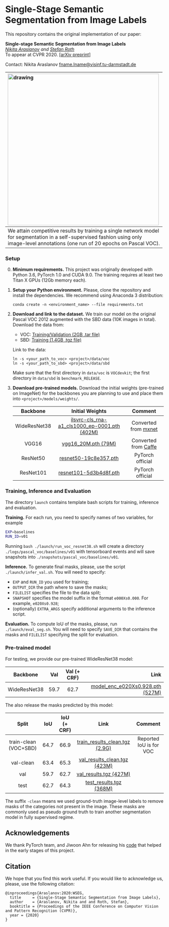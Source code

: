 # Single-Stage Semantic Segmentation from Image Labels

This repository contains the original implementation of our paper:


**Single-stage Semantic Segmentation from Image Labels**<br>
*[Nikita Araslanov](https://arnike.github.io) and [Stefan Roth](https://www.visinf.tu-darmstadt.de/team_members/sroth/sroth.en.jsp)*<br>
To appear at CVPR 2020.
[[arXiv preprint]](https://arxiv.org/abs/2005.08104)

Contact: Nikita Araslanov <fname.lname@visinf.tu-darmstadt.de>


| <img src="figures/results.gif" alt="drawing" width="480"/><br> |
|:---|
| We attain competitive results by training a single network model <br> for segmentation in a self-supervised fashion using only <br> image-level annotations (one run of 20 epochs on Pascal VOC). |

### Setup
0. **Minimum requirements.** This project was originally developed with Python 3.6, PyTorch 1.0 and CUDA 9.0. The training requires at least two Titan X GPUs (12Gb memory each).
1. **Setup your Python environment.** Please, clone the repository and install the dependencies. We recommend using Anaconda 3 distribution:
    ```
    conda create -n <environment_name> --file requirements.txt
    ```
2. **Download and link to the dataset.** We train our model on the original Pascal VOC 2012 augmented with the SBD data (10K images in total). Download the data from:
    - VOC: [Training/Validation (2GB .tar file)](http://host.robots.ox.ac.uk/pascal/VOC/voc2012/VOCtrainval_11-May-2012.tar)
    - SBD: [Training (1.4GB .tgz file)](http://www.eecs.berkeley.edu/Research/Projects/CS/vision/grouping/semantic_contours/benchmark.tgz)

    Link to the data:
    ```
    ln -s <your_path_to_voc> <project>/data/voc
    ln -s <your_path_to_sbd> <project>/data/sbd
    ```
    Make sure that the first directory in `data/voc` is `VOCdevkit`; the first directory in `data/sbd` is `benchmark_RELEASE`.
3. **Download pre-trained models.** Download the initial weights (pre-trained on ImageNet) for the backbones you are planning to use and place them into `<project>/models/weights/`.

    | Backbone | Initial Weights | Comment |
    |:---:|:---:|:---:|
    | WideResNet38 | [ilsvrc-cls_rna-a1_cls1000_ep-0001.pth (402M)](https://download.visinf.tu-darmstadt.de/data/2020-cvpr-araslanov-1-stage-wseg/models/ilsvrc-cls_rna-a1_cls1000_ep-0001.pth) | Converted from [mxnet](https://github.com/itijyou/ademxapp) |
    | VGG16 | [vgg16_20M.pth (79M)](https://download.visinf.tu-darmstadt.de/data/2020-cvpr-araslanov-1-stage-wseg/models/vgg16_20M.pth) | Converted from [Caffe](http://liangchiehchen.com/projects/Init%20Models.html) |
    | ResNet50 | [resnet50-19c8e357.pth](https://download.pytorch.org/models/resnet50-19c8e357.pth) | PyTorch official |
    | ResNet101 | [resnet101-5d3b4d8f.pth](https://download.pytorch.org/models/resnet101-5d3b4d8f.pth) | PyTorch official |


### Training, Inference and Evaluation
The directory `launch` contains template bash scripts for training, inference and evaluation. 

**Training.** For each run, you need to specify names of two variables, for example
```bash
EXP=baselines
RUN_ID=v01
```
Running `bash ./launch/run_voc_resnet38.sh` will create a directory `./logs/pascal_voc/baselines/v01` with tensorboard events and will save snapshots into `./snapshots/pascal_voc/baselines/v01`.

**Inference.** To generate final masks, please, use the script `./launch/infer_val.sh`. You will need to specify:
* `EXP` and `RUN_ID` you used for training;
* `OUTPUT_DIR` the path where to save the masks;
* `FILELIST` specifies the file to the data split;
* `SNAPSHOT` specifies the model suffix in the format `e000Xs0.000`. For example, `e020Xs0.928`;
* (optionally) `EXTRA_ARGS` specify additional arguments to the inference script.

**Evaluation.** To compute IoU of the masks, please, run `./launch/eval_seg.sh`. You will need to specify `SAVE_DIR` that contains the masks and `FILELIST` specifying the split for evaluation.

### Pre-trained model
For testing, we provide our pre-trained WideResNet38 model:

| Backbone | Val | Val (+ CRF) | Link |
|:---:|:---:|:---:|---:|
| WideResNet38 | 59.7 | 62.7 | [model_enc_e020Xs0.928.pth (527M)](https://download.visinf.tu-darmstadt.de/data/2020-cvpr-araslanov-1-stage-wseg/models/model_enc_e020Xs0.928.pth) |

The also release the masks predicted by this model:

| Split | IoU | IoU (+ CRF) | Link | Comment |
|:---:|:---:|:---:|:---:|:---:|
| train-clean (VOC+SBD) | 64.7 | 66.9 | [train_results_clean.tgz (2.9G)](https://download.visinf.tu-darmstadt.de/data/2020-cvpr-araslanov-1-stage-wseg/results/train_results_clean.tgz) | Reported IoU  is for VOC |
| val-clean | 63.4 | 65.3 | [val_results_clean.tgz (423M)](https://download.visinf.tu-darmstadt.de/data/2020-cvpr-araslanov-1-stage-wseg/results/val_results_clean.tgz)  | |
| val | 59.7 | 62.7 | [val_results.tgz (427M)](https://download.visinf.tu-darmstadt.de/data/2020-cvpr-araslanov-1-stage-wseg/results/val_results.tgz) | |
| test | 62.7 | 64.3 | [test_results.tgz (368M)](https://download.visinf.tu-darmstadt.de/data/2020-cvpr-araslanov-1-stage-wseg/results/test_results.tgz) | |

The suffix `-clean` means we used ground-truth image-level labels to remove masks of the categories not present in the image.
These masks are commonly used as pseudo ground truth to train another segmentation model in fully supervised regime.

## Acknowledgements
We thank PyTorch team, and Jiwoon Ahn for releasing his [code](https://github.com/jiwoon-ahn/psa) that helped in the early stages of this project.

## Citation
We hope that you find this work useful. If you would like to acknowledge us, please, use the following citation:
```
@inproceedings{Araslanov:2020:WSEG,
  title     = {Single-Stage Semantic Segmentation from Image Labels},
  author    = {Araslanov, Nikita and and Roth, Stefan},
  booktitle = {Proceedings of the IEEE Conference on Computer Vision and Pattern Recognition (CVPR)},
  year = {2020}
}
```
